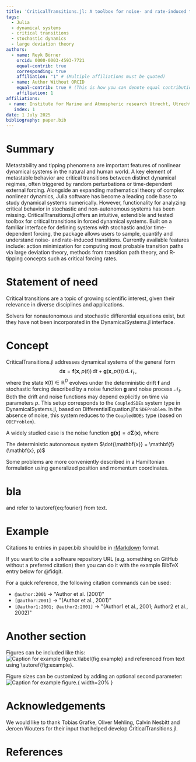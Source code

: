 ```yaml
---
title: 'CriticalTransitions.jl: A toolbox for noise- and rate-induced transitions in dynamical systems'
tags:
  - Julia
  - dynamical systems
  - critical transitions
  - stochastic dynamics
  - large deviation theory
authors:
  - name: Reyk Börner
    orcid: 0000-0003-4593-7721
    equal-contrib: true
    corresponding: true
    affiliation: "1" # (Multiple affiliations must be quoted)
  - name: Author Without ORCID
    equal-contrib: true # (This is how you can denote equal contributions between multiple authors)
    affiliation: 1
affiliations:
 - name: Institute for Marine and Atmospheric research Utrecht, Utrecht University, The Netherlands
   index: 1
date: 1 July 2025
bibliography: paper.bib
---
```


# Summary

Metastability and tipping phenomena are important features of nonlinear dynamical systems in the natural and human world. A key element of metastable behavior are critical transitions between distinct dynamical regimes, often triggered by random perturbations or time-dependent external forcing. Alongside an expanding mathematical theory of complex nonlinear dynamics, Julia software has become a leading code base to study dynamical systems numerically. However, functionality for analyzing critical behavior in stochastic and non-autonomous systems has been missing. CriticalTransitions.jl offers an intuitive, extendible and tested toolbox for critical transitions in forced dynamical systems. Built on a familiar interface for defining systems with stochastic and/or time-dependent forcing, the package allows users to sample, quantify and understand noise- and rate-induced transitions. Currently available features include: action minimization for computing most probable transition paths via large deviation theory, methods from transition path theory, and R-tipping concepts such as critical forcing rates.

# Statement of need

Critical transitions are a topic of growing scientific interest, given their relevance in diverse disciplines and applications. 

Solvers for nonautonomous and stochastic differential equations exist, but they have not been incorporated in the DynamicalSystems.jl interface.

# Concept

CriticalTransitions.jl addresses dynamical systems of the general form
$$ \text{d}\mathbf{x} = \mathbf{f}(\mathbf{x},\, p(t)) \,\text{d}t + \mathbf{g}(\mathbf{x},\, p(t))\, \text{d}\mathbf{\mathcal{N}}_t \,,$$
where the state $\mathbf{x}(t) \in \mathbb{R}^D$ evolves under the deterministic drift $\mathbf{f}$ and stochastic forcing described by a noise function $\mathbf{g}$ and noise process $\mathbf{\mathcal{N}}_t$. Both the drift and noise functions may depend explicitly on time via parameters $p$. This setup corresponds to the `CoupledSDEs` system type in DynamicalSystems.jl, based on DifferentialEquation.jl's `SDEProblem`. In the absence of noise, this system reduces to the `CoupledODEs` type (based on `ODEProblem`).

A widely studied case is  the noise function $\mathbf{g(\mathbf{x})} = \sigma \mathbf\Sigma (\mathbf x)$, where

The deterministic autonomous system $\dot{\mathbf{x}} = \mathbf{f}(\mathbf{x}, p)$ 

Some problems are more conveniently described in a Hamiltonian formulation using generalized position and momentum coordinates. 

# bla

and refer to \autoref{eq:fourier} from text.

# Example

Citations to entries in paper.bib should be in
[rMarkdown](http://rmarkdown.rstudio.com/authoring_bibliographies_and_citations.html)
format.

If you want to cite a software repository URL (e.g. something on GitHub without a preferred
citation) then you can do it with the example BibTeX entry below for @fidgit.

For a quick reference, the following citation commands can be used:
- `@author:2001`  ->  "Author et al. (2001)"
- `[@author:2001]` -> "(Author et al., 2001)"
- `[@author1:2001; @author2:2001]` -> "(Author1 et al., 2001; Author2 et al., 2002)"

# Another section

Figures can be included like this:
![Caption for example figure.\label{fig:example}](figure.png)
and referenced from text using \autoref{fig:example}.

Figure sizes can be customized by adding an optional second parameter:
![Caption for example figure.](figure.png){ width=20% }

# Acknowledgements

We would like to thank Tobias Grafke, Oliver Mehling, Calvin Nesbitt and Jeroen Wouters for their input that helped develop CriticalTransitions.jl.

# References